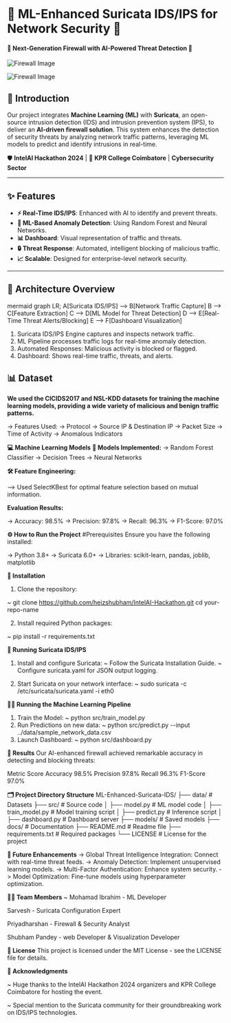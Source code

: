 # 🚀 **ML-Enhanced Suricata IDS/IPS for Network Security** 🚀

#### 🔐 **Next-Generation Firewall with AI-Powered Threat Detection** 🔐

![Firewall Image](https://drive.google.com/uc?export=view&id=13WhUVJwUHYGFGP_ZLC9rCISNWK7lXqYq)

![Firewall Image]([https://example.com/firewall-image.png](https://drive.google.com/file/d/13WhUVJwUHYGFGP_ZLC9rCISNWK7lXqYq/view?usp=sharing))

## 📜 **Introduction**

Our project integrates **Machine Learning (ML)** with **Suricata**, an open-source intrusion detection (IDS) and intrusion prevention system (IPS), to deliver an **AI-driven firewall solution**. This system enhances the detection of security threats by analyzing network traffic patterns, leveraging ML models to predict and identify intrusions in real-time.

🛡️ **IntelAI Hackathon 2024** | 🏫 **KPR College Coimbatore** | **Cybersecurity Sector**

---

## ✨ **Features**

- **⚡ Real-Time IDS/IPS**: Enhanced with AI to identify and prevent threats.
- **🧠 ML-Based Anomaly Detection**: Using Random Forest and Neural Networks.
- **📊 Dashboard**: Visual representation of traffic and threats.
- **🔒 Threat Response**: Automated, intelligent blocking of malicious traffic.
- **📈 Scalable**: Designed for enterprise-level network security.

---

## 📐 **Architecture Overview**

mermaid
graph LR;
    A[Suricata IDS/IPS] --> B[Network Traffic Capture]
    B --> C[Feature Extraction]
    C --> D[ML Model for Threat Detection]
    D --> E[Real-Time Threat Alerts/Blocking]
    E --> F[Dashboard Visualization]


1. Suricata IDS/IPS Engine captures and inspects network traffic.
2. ML Pipeline processes traffic logs for real-time anomaly detection.
3. Automated Responses: Malicious activity is blocked or flagged.
4. Dashboard: Shows real-time traffic, threats, and alerts.



## **📊 Dataset**
**We used the CICIDS2017 and NSL-KDD datasets for training the machine learning models, providing a wide variety of malicious and benign traffic patterns.**

-> Features Used:
-> Protocol
-> Source IP & Destination IP
-> Packet Size
-> Time of Activity
-> Anomalous Indicators




**💻 Machine Learning Models**
**🧠 Models Implemented:**
-> Random Forest Classifier
-> Decision Trees
-> Neural Networks

**🛠 Feature Engineering:**

--> Used SelectKBest for optimal feature selection based on mutual information.

**Evaluation Results:**

-> Accuracy: 98.5%
-> Precision: 97.8%
-> Recall: 96.3%
-> F1-Score: 97.0%

**⚙️ How to Run the Project**
#Prerequisites
Ensure you have the following installed:

-> Python 3.8+
-> Suricata 6.0+
-> Libraries: scikit-learn, pandas, joblib, matplotlib


**🔧 Installation**

1. Clone the repository:

~ git clone https://github.com/heizshubham/IntelAI-Hackathon.git
cd your-repo-name

2. Install required Python packages:

~ pip install -r requirements.txt

**🚀 Running Suricata IDS/IPS**
1. Install and configure Suricata:
  ~ Follow the Suricata Installation Guide.
  ~ Configure suricata.yaml for JSON output logging.

2. Start Suricata on your network interface:
  ~ sudo suricata -c /etc/suricata/suricata.yaml -i eth0


**🧑‍💻 Running the Machine Learning Pipeline**
1. Train the Model:
  ~ python src/train_model.py
2. Run Predictions on new data:
  ~ python src/predict.py --input ../data/sample_network_data.csv
3. Launch Dashboard:
  ~ python src/dashboard.py


**🎯 Results**
Our AI-enhanced firewall achieved remarkable accuracy in detecting and blocking threats:

Metric	    Score
Accuracy	98.5%
Precision	97.8%
Recall	    96.3%
F1-Score	97.0%


**🗂️ Project Directory Structure**
ML-Enhanced-Suricata-IDS/
├── data/                   # Datasets
├── src/                    # Source code
│   ├── model.py            # ML model code
│   ├── train_model.py      # Model training script
│   ├── predict.py          # Inference script
│   ├── dashboard.py        # Dashboard server
├── models/                 # Saved models
├── docs/                   # Documentation
├── README.md               # Readme file
├── requirements.txt        # Required packages
└── LICENSE                 # License for the project


**🌟 Future Enhancements**
-> Global Threat Intelligence Integration: Connect with real-time threat feeds.
-> Anomaly Detection: Implement unsupervised learning models.
-> Multi-Factor Authentication: Enhance system security.
-> Model Optimization: Fine-tune models using hyperparameter optimization.




**🧑‍💻 Team Members**
~ Mohamad Ibrahim - ML Developer

Sarvesh - Suricata Configuration Expert

Priyadharshan - Firewall & Security Analyst

Shubham Pandey - web Developer & Visualization Developer


**📜 License**
This project is licensed under the MIT License - see the LICENSE file for details.





**🙌 Acknowledgments**

~ Huge thanks to the IntelAI Hackathon 2024 organizers and KPR College Coimbatore for hosting the event.

~ Special mention to the Suricata community for their groundbreaking work on IDS/IPS technologies.







